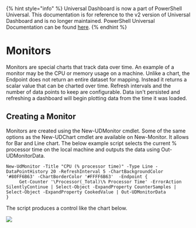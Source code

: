 ﻿{% hint style="info" %}
Universal Dashboard is now a part of PowerShell Universal. This documentation is for reference to the v2 version of Universal Dashboard and is no longer maintained. PowerShell Universal Documentation can be found [here](https://docs.ironmansoftware.com).
{% endhint %}


# Monitors

Monitors are special charts that track data over time. An example of a monitor may be the CPU or memory usage on a machine. Unlike a chart, the Endpoint does not return an entire dataset for mapping. Instead it returns a scalar value that can be charted over time. Refresh intervals and the number of data points to keep are configurable. Data isn't persisted and refreshing a dashboard will begin plotting data from the time it was loaded.

## Creating a Monitor

Monitors are created using the New-UDMonitor cmdlet. Some of the same options as the New-UDChart cmdlet are available on New-Monitor. It allows for Bar and Line chart. The below example script selects the current % processor time on the local machine and outputs the data using Out-UDMonitorData.

```text
New-UdMonitor -Title "CPU (% processor time)" -Type Line -DataPointHistory 20 -RefreshInterval 5 -ChartBackgroundColor '#80FF6B63' -ChartBorderColor '#FFFF6B63'  -Endpoint {
     Get-Counter '\Processor(_Total)\% Processor Time' -ErrorAction SilentlyContinue | Select-Object -ExpandProperty CounterSamples | Select-Object -ExpandProperty CookedValue | Out-UDMonitorData
}
```

The script produces a control like the chart below.

![](../.gitbook/assets/new-monitor-example-chart.png)



